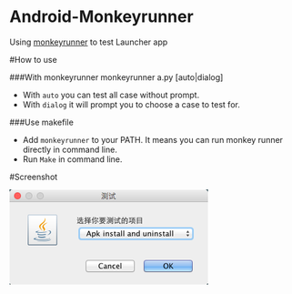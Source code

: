 # Android-Monkeyrunner
Using [monkeyrunner](http://developer.android.com/tools/help/monkeyrunner_concepts.html) to test Launcher app

#How to use

###With monkeyrunner 
    monkeyrunner a.py [auto|dialog]

- With `auto` you can test all case without prompt.
- With `dialog` it will prompt you to choose a case to test for.

###Use makefile
- Add `monkeyrunner` to your PATH. It means you can run monkey runner directly in command line.
- Run `Make` in command line.

#Screenshot

![](./ss.png)
